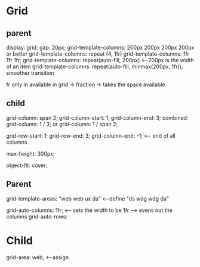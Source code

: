 # Grid

## parent

display: grid;
gap: 20px;
grid-template-columns: 200px 200px 200px 200px
or better
grid-template-columns: repeat (4, 1fr)
grid-template-columns: 1fr 1fr 1fr;
grid-template-columns: repeat(auto-fill, 200px) <--200px is the width of an item
grid-template-columns: repeat(auto-fill, minmax(200px, 1fr)); smoother transition

fr only in available in grid -> fraction -> takes the space available.

## child

grid-column: span 2;
grid-column-start: 1;
grid-column-end: 3;
combined:
grid-column: 1 / 3;
or
grid-column: 1 / span 2;

grid-row-start: 1;
grid-row-end: 3;
grid-column-end: -1; <-- end of all columns

max-height: 300px;

object-fit: cover;

## Parent

grid-template-areas:
"web web ux da" <--define
"ds wdg wdg da"

grid-auto-columns: 1fr; <-- sets the width to be 1fr --> evens out the columns
grid-auto-rows:

# Child

grid-area: web; <--assign
